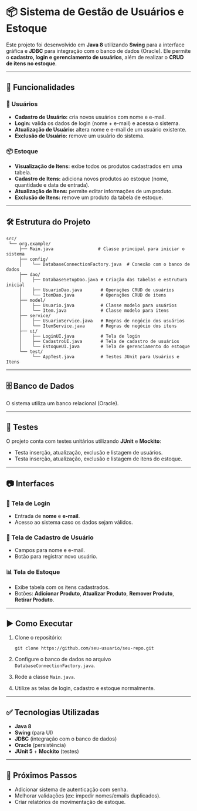 # 📦 Sistema de Gestão de Usuários e Estoque

Este projeto foi desenvolvido em **Java 8** utilizando **Swing** para a
interface gráfica e **JDBC** para integração com o banco de dados
(Oracle).
Ele permite o **cadastro, login e gerenciamento de usuários**, além de
realizar o **CRUD de itens no estoque**.

------------------------------------------------------------------------

## 🚀 Funcionalidades

### 👤 Usuários

-   **Cadastro de Usuário:** cria novos usuários com nome e e-mail.
-   **Login:** valida os dados de login (nome + e-mail) e acessa o
    sistema.
-   **Atualização de Usuário:** altera nome e e-mail de um usuário
    existente.
-   **Exclusão de Usuário:** remove um usuário do sistema.

### 📦 Estoque

-   **Visualização de Itens:** exibe todos os produtos cadastrados em
    uma tabela.
-   **Cadastro de Itens:** adiciona novos produtos ao estoque (nome,
    quantidade e data de entrada).
-   **Atualização de Itens:** permite editar informações de um produto.
-   **Exclusão de Itens:** remove um produto da tabela de estoque.

------------------------------------------------------------------------

## 🛠 Estrutura do Projeto

    src/
     └── org.example/
         ├── Main.java                 # Classe principal para iniciar o sistema
         ├── config/
         │    └── DatabaseConnectionFactory.java  # Conexão com o banco de dados
         ├── dao/
         │    ├── DatabaseSetupDao.java # Criação das tabelas e estrutura inicial
         │    ├── UsuarioDao.java       # Operações CRUD de usuários
         │    └── ItemDao.java          # Operações CRUD de itens
         ├── model/
         │    ├── Usuario.java          # Classe modelo para usuários
         │    └── Item.java             # Classe modelo para itens
         ├── service/
         │    ├── UsuarioService.java   # Regras de negócio dos usuários
         │    └── ItemService.java      # Regras de negócio dos itens
         ├── ui/
         │    ├── LoginUI.java          # Tela de login
         │    ├── CadastroUI.java       # Tela de cadastro de usuários
         │    └── EstoqueUI.java        # Tela de gerenciamento do estoque
         └── test/
              └── AppTest.java          # Testes JUnit para Usuários e Itens

------------------------------------------------------------------------

## 🗄 Banco de Dados

O sistema utiliza um banco relacional (Oracle).


------------------------------------------------------------------------

## 🧪 Testes

O projeto conta com testes unitários utilizando **JUnit** e
**Mockito**:
- Testa inserção, atualização, exclusão e listagem de usuários.
- Testa inserção, atualização, exclusão e listagem de itens do estoque.

------------------------------------------------------------------------

## 📷 Interfaces

### 🔑 Tela de Login

-   Entrada de **nome** e **e-mail**.
-   Acesso ao sistema caso os dados sejam válidos.

### 📝 Tela de Cadastro de Usuário

-   Campos para nome e e-mail.
-   Botão para registrar novo usuário.

### 📊 Tela de Estoque

-   Exibe tabela com os itens cadastrados.
-   Botões: **Adicionar Produto**, **Atualizar Produto**, **Remover
    Produto**, **Retirar Produto**.

------------------------------------------------------------------------

## ▶️ Como Executar

1.  Clone o repositório:

    ``` 
    git clone https://github.com/seu-usuario/seu-repo.git
    ```

2.  Configure o banco de dados no arquivo
    `DatabaseConnectionFactory.java`.

3.  Rode a classe `Main.java`.

4.  Utilize as telas de login, cadastro e estoque normalmente.

------------------------------------------------------------------------

## ✅ Tecnologias Utilizadas

-   **Java 8**
-   **Swing** (para UI)
-   **JDBC** (integração com o banco de dados)
-   **Oracle** (persistência)
-   **JUnit 5** + **Mockito** (testes)

------------------------------------------------------------------------

## 📌 Próximos Passos

-   Adicionar sistema de autenticação com senha.
-   Melhorar validações (ex: impedir nomes/emails duplicados).
-   Criar relatórios de movimentação de estoque.
